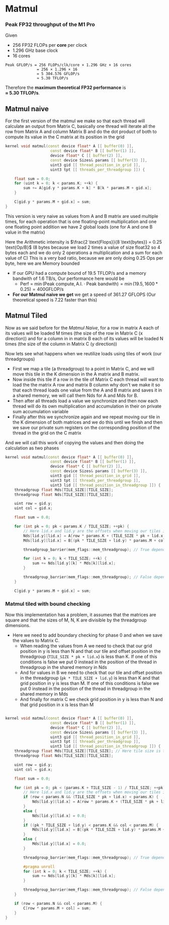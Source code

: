 # Matmul

### Peak FP32 throughput of the M1 Pro

Given  
- 256 FP32 FLOPs per **core** per clock  
- 1.296 GHz base clock  
- 16 cores  

```text
Peak GFLOP/s = 256 FLOPs/clk/core × 1.296 GHz × 16 cores
              = 256 × 1.296 × 16
              = 5 304.576 GFLOP/s
              ≈ 5.30 TFLOP/s
```

Therefore the **maximum theoretical FP32 performance** is  
**≈ 5.30 TFLOP/s**.

## Matmul naive
For the first version of the matmul we make so that each thread will calculate an output from Matrix C, basically one thread will iterate all the row from Matrix A and column Matrix B and do the dot product of both to compute its value in the C matrix at its position in the grid

```c++
kernel void matmul(const device float* A [[ buffer(0) ]],
                    const device float* B [[ buffer(1) ]],
                    device float* C [[ buffer(2) ]],
                    const device Sizes& params [[ buffer(3) ]],
                    uint3 gid [[ thread_position_in_grid ]],
                    uint3 tpt [[ threads_per_threadgroup ]]) {

    float sum = 0.0;
    for (uint k = 0; k < params.K; ++k) {
        sum += A[gid.y * params.K + k] * B[k * params.M + gid.x];
    }  

    C[gid.y * params.M + gid.x] = sum;              
} 
```

This version is very naive as values from A and B matrix are used multiple times, for each operation that is one floating-point multiplication and one one floating point addition we have 2 global loads (one for A and one B value in the matrix)

Here the Arithmetic intensity is $\frac{2 \text{Flops}}{8 \text{bytes}} = 0.25 \text{Op/B}$ (8 bytes because we load 2 times a value of size float32 so 4 bytes each and we do only 2 operations a multiplication and a sum for each value of C) This is a very bad ratio, because we are only doing 0.25 Ops per byte, here we are Memory bounded
- If our GPU had a compute bound of 19.5 TFLOP/s and a memory bandwith of 1.6 TB/s, Our performance here would be 
  - Perf = $\min(\text{Peak compute}, \text{A.I.} \cdot \text{Peak bandwith}) = \min(19.5, 1600 * 0.25) = 400 \text{GFLOP/s}$
- **For our Matmul naive we get** we get a speed of $361.27$ GFLOPS (Our theoretical speed is 7.22 faster than this)


## Matmul Tiled

Now as we said before for the *Matmul Naive*, for a row in matrix A each of its values will be loaded M times (the size of the row in Matrix C (x direction)) and for a column in in matrix B each of its values will be loaded N times (the size of the column in Matrix C (y direction)) 

Now lets see what happens when we reutilize loads using tiles of work (our threadgroups)
- First we map a tile (a threadgroup) to a point in Matrix C, and we will move this tile in the K dimension in the A matrix and B matrix. 
- Now inside this tile if a row in the tile of Matrix C each thread will want to load the the matrix A row and matrix B column why don't we make it so that each thread loads one value from the A and B matrix and saves it in a shared memory, we will call them Nds for A and Mds for B.
- Then after all threads load a value we synchronize and then now each thread will do its own multiplication and accumulation in their on private sum accumulation variable
- Finally after this we synchronize again and we repeat moving our tile in the K dimension of both matrices and we do this until we finish and then we save our private sum registers on the corresponding position of the thread in the grid on the C matrix

And we will call this work of copying the values and then doing the calculation as two phases

```c++
kernel void matmul(const device float* A [[ buffer(0) ]],
                    const device float* B [[ buffer(1) ]],
                    device float* C [[ buffer(2) ]],
                    const device Sizes& params [[ buffer(3) ]],
                    uint3 gid [[ thread_position_in_grid ]],
                    uint3 tpt [[ threads_per_threadgroup ]],
                    uint3 lid [[ thread_position_in_threadgroup ]]) {
    threadgroup float Mds[TILE_SIZE][TILE_SIZE];
    threadgroup float Nds[TILE_SIZE][TILE_SIZE];

    uint row = gid.y;
    uint col = gid.x;

    float sum = 0.0;

    for (int pk = 0; pk < params.K / TILE_SIZE; ++pk) {
        // Here lid.x and lid.y are the offsets when moving our tiles in the K dimension
        Nds[lid.y][lid.x] = A[row * params.K + (TILE_SIZE * pk + lid.x)];
        Mds[lid.y][lid.x] = B[(pk * TILE_SIZE + lid.y) * params.M + col];

        threadgroup_barrier(mem_flags::mem_threadgroup); // True dependence

        for (int k = 0; k < TILE_SIZE; ++k) {
            sum += Nds[lid.y][k] * Mds[k][lid.x];
        }

        threadgroup_barrier(mem_flags::mem_threadgroup); // False dependence
    }

    C[gid.y * params.M + gid.x] = sum;   
```

### Matmul tiled with bound checking

Now this implementation has a problem, it assumes that the matrices are square and that the sizes of M, N, K are divisible by the threadgroup dimensions.  

- Here we need to add boundary checking for phase 0 and when we save the values to Matrix C.
    - When reading the values from A we need to check that our grid position in y is less than N and that our tile and offset position in the threadgroup (`TILE_SIZE * pk + lid.x`) is less than K. If one of this conditions is false we put 0 instead in the position of the thread in threadgroup in the shared memory in Nds
    - And for values in B we need to check that our tile and offset position in the threadgroup (`pk * TILE_SIZE + lid.y`) is less than K and that grid position in y is less than M. If one of this conditions is false we put 0 instead in the position of the thread in threadgroup in the shared memory in Mds
    - And finally for matrix C we check grid position in y is less than N and that grid position in x is less than M

```c++

kernel void matmul(const device float* A [[ buffer(0) ]],
                    const device float* B [[ buffer(1) ]],
                    device float* C [[ buffer(2) ]],
                    const device Sizes& params [[ buffer(3) ]],
                    uint3 gid [[ thread_position_in_grid ]],
                    uint3 tpt [[ threads_per_threadgroup ]],
                    uint3 lid [[ thread_position_in_threadgroup ]]) {
    threadgroup float Mds[TILE_SIZE][TILE_SIZE]; // Here tile size is the size of the threadgroup
    threadgroup float Nds[TILE_SIZE][TILE_SIZE];

    uint row = gid.y;
    uint col = gid.x;

    float sum = 0.0;

    for (int pk = 0; pk < (params.K + TILE_SIZE - 1) / TILE_SIZE; ++pk) {
        // Here lid.x and lid.y are the offsets when moving our tiles in the K dimension
        if (row < params.N && (TILE_SIZE * pk + lid.x) < params.K) {
            Nds[lid.y][lid.x] = A[row * params.K + (TILE_SIZE * pk + lid.x)];
        }
        else {
            Nds[lid.y][lid.x] = 0.0;
        }
        if ((pk * TILE_SIZE + lid.y) < params.K && col < params.M) {
            Mds[lid.y][lid.x] = B[(pk * TILE_SIZE + lid.y) * params.M + col];
        }
        else {
            Mds[lid.y][lid.x] = 0.0;
        }

        threadgroup_barrier(mem_flags::mem_threadgroup); // True dependence

        #pragma unroll
        for (int k = 0; k < TILE_SIZE; ++k) {
            sum += Nds[lid.y][k] * Mds[k][lid.x];
        }

        threadgroup_barrier(mem_flags::mem_threadgroup); // False dependence
    }

    if (row < params.N && col < params.M) {
        C[row * params.M + col] = sum;     
    }
} 
```
